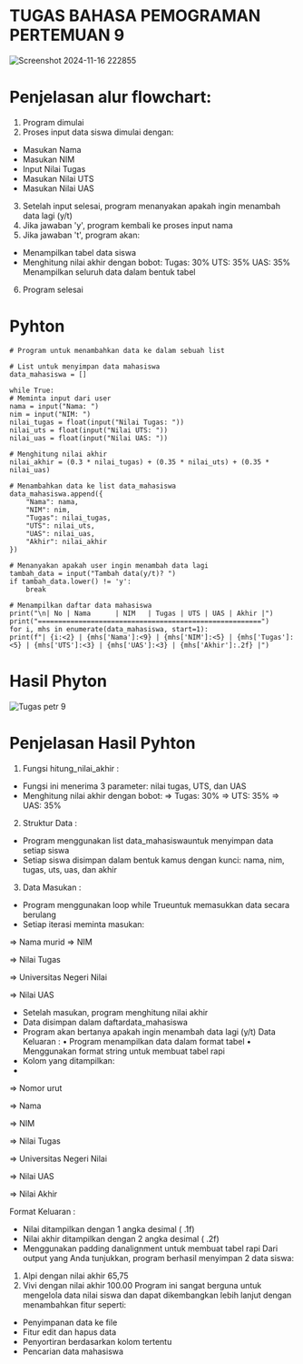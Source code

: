 # TUGAS BAHASA PEMOGRAMAN PERTEMUAN 9

![Screenshot 2024-11-16 222855](https://github.com/user-attachments/assets/1da44130-6b33-4684-a0c3-23b6d355d701)

# Penjelasan alur flowchart:
1.	Program dimulai
2.	Proses input data siswa dimulai dengan: 
 -	Masukan Nama
 -	Masukan NIM
 -	Input Nilai Tugas
 -	Masukan Nilai UTS
 -	Masukan Nilai UAS
3.	Setelah input selesai, program menanyakan apakah ingin menambah data lagi (y/t)
4.	Jika jawaban 'y', program kembali ke proses input nama
5.	Jika jawaban 't', program akan: 
 -	Menampilkan tabel data siswa
 - Menghitung nilai akhir dengan bobot:
Tugas: 30%
UTS: 35%
UAS: 35%
Menampilkan seluruh data dalam bentuk tabel
6.	Program selesai

# Pyhton 

    # Program untuk menambahkan data ke dalam sebuah list

    # List untuk menyimpan data mahasiswa
    data_mahasiswa = []

    while True:
    # Meminta input dari user
    nama = input("Nama: ")
    nim = input("NIM: ")
    nilai_tugas = float(input("Nilai Tugas: "))
    nilai_uts = float(input("Nilai UTS: "))
    nilai_uas = float(input("Nilai UAS: "))
    
    # Menghitung nilai akhir
    nilai_akhir = (0.3 * nilai_tugas) + (0.35 * nilai_uts) + (0.35 * nilai_uas)
    
    # Menambahkan data ke list data_mahasiswa
    data_mahasiswa.append({
        "Nama": nama,
        "NIM": nim,
        "Tugas": nilai_tugas,
        "UTS": nilai_uts,
        "UAS": nilai_uas,
        "Akhir": nilai_akhir
    })
    
    # Menanyakan apakah user ingin menambah data lagi
    tambah_data = input("Tambah data(y/t)? ")
    if tambah_data.lower() != 'y':
        break

    # Menampilkan daftar data mahasiswa
    print("\n| No | Nama      | NIM   | Tugas | UTS | UAS | Akhir |")
    print("=======================================================")
    for i, mhs in enumerate(data_mahasiswa, start=1):
    print(f"| {i:<2} | {mhs['Nama']:<9} | {mhs['NIM']:<5} | {mhs['Tugas']:<5} | {mhs['UTS']:<3} | {mhs['UAS']:<3} | {mhs['Akhir']:.2f} |")

# Hasil Phyton

![Tugas petr 9](https://github.com/user-attachments/assets/ed4fd443-51b0-4d50-bc82-eb12483172fe)

# Penjelasan Hasil Pyhton

1.	Fungsi hitung_nilai_akhir : 
-	Fungsi ini menerima 3 parameter: nilai tugas, UTS, dan UAS
-	Menghitung nilai akhir dengan bobot: 
=>	Tugas: 30%
=>	UTS: 35%
=>	UAS: 35%
2.	Struktur Data : 
-	Program menggunakan list data_mahasiswauntuk menyimpan data setiap siswa
-	Setiap siswa disimpan dalam bentuk kamus dengan kunci: nama, nim, tugas, uts, uas, dan akhir
3.	Data Masukan : 
-	Program menggunakan loop while Trueuntuk memasukkan data secara berulang
-	Setiap iterasi meminta masukan:

=>	Nama murid
=>	NIM

=>	Nilai Tugas

=>	Universitas Negeri Nilai

=>	Nilai UAS

-	Setelah masukan, program menghitung nilai akhir
-	Data disimpan dalam daftardata_mahasiswa
-	Program akan bertanya apakah ingin menambah data lagi (y/t)
  Data Keluaran : 
•	Program menampilkan data dalam format tabel
•	Menggunakan format string untuk membuat tabel rapi
-	Kolom yang ditampilkan:
-	
=> Nomor urut

=>	Nama

=>	NIM

=>	Nilai Tugas

=>	Universitas Negeri Nilai

=>	Nilai UAS

=>	Nilai Akhir

 Format Keluaran : 
-	Nilai ditampilkan dengan 1 angka desimal ( .1f)
-	Nilai akhir ditampilkan dengan 2 angka desimal ( .2f)
-	Menggunakan padding danalignment untuk membuat tabel rapi
Dari output yang Anda tunjukkan, program berhasil menyimpan 2 data siswa:
1.	Alpi dengan nilai akhir 65,75
2.	Vivi dengan nilai akhir 100.00
Program ini sangat berguna untuk mengelola data nilai siswa dan dapat dikembangkan lebih lanjut dengan menambahkan fitur seperti:
-	Penyimpanan data ke file
-	Fitur edit dan hapus data
-	Penyortiran berdasarkan kolom tertentu
-	Pencarian data mahasiswa


